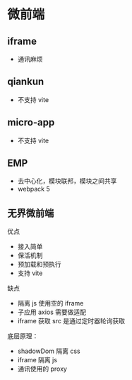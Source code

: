 # 微前端

## iframe

- 通讯麻烦

## qiankun

- 不支持 vite

## micro-app

- 不支持 vite

## EMP

- 去中心化，模块联邦，模块之间共享
- webpack 5

## 无界微前端

优点

- 接入简单
- 保活机制
- 预加载和预执行
- 支持 vite

缺点

- 隔离 js 使用空的 iframe
- 子应用 axios 需要做适配
- iframe 获取 src 是通过定时器轮询获取

底层原理：

- shadowDom 隔离 css
- iframe 隔离 js
- 通讯使用的 proxy
